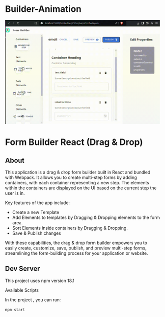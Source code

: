 # Builder-Animation

![Slider](./builder.gif)

# Form Builder React (Drag & Drop)



## About
This application is a drag & drop form builder built in React and bundled with Webpack. It allows you to create multi-step forms by adding containers, with each container representing a new step. The elements within the containers are displayed on the UI based on the current step the user is in.

Key features of the app include:

- Create a new Template
- Add Elements to templates by Dragging & Dropping elements to the form area.
- Sort Elements inside containers by Dragging & Dropping.
- Save & Publish changes


With these capabilities, the drag & drop form builder empowers you to easily create, customize, save, publish, and preview multi-step forms, streamlining the form-building process for your application or website.

## Dev Server
This project uses npm version 18.1

 Available Scripts

In the project , you can run:

`npm start`
